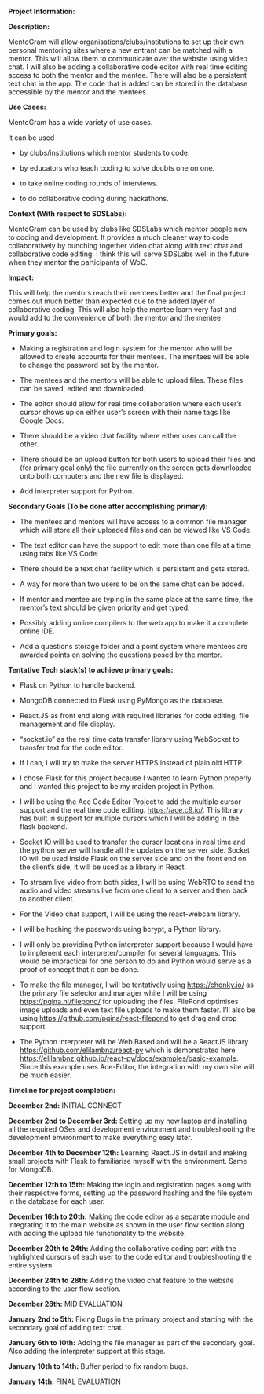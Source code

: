 **Project Information:**

**Description:**

MentoGram will allow organisations/clubs/institutions to set up their own personal mentoring sites where a new entrant can be matched with a mentor. This will allow them to communicate over the website using video chat. I will also be adding a collaborative code editor with real time editing access to both the mentor and the mentee. There will also be a persistent text chat in the app. The code that is added can be stored in the database accessible by the mentor and the mentees.

**Use Cases:**

MentoGram has a wide variety of use cases.

It can be used 

- by clubs/institutions which mentor students to code. 

- by educators who teach coding to solve doubts one on one.

- to take online coding rounds of interviews.

- to do collaborative coding during hackathons.

**Context (With respect to SDSLabs):**

MentoGram can be used by clubs like SDSLabs which mentor people new to coding and development. It provides a much cleaner way to code collaboratively by bunching together video chat along with text chat and collaborative code editing. I think this will serve SDSLabs well in the future when they mentor the participants of WoC.

**Impact:**

This will help the mentors reach their mentees better and the final project comes out much better than expected due to the added layer of collaborative coding. This will also help the mentee learn very fast and would add to the convenience of both the mentor and the mentee.

**Primary goals:**

- Making a registration and login system for the mentor who will be allowed to create accounts for their mentees. The mentees will be able to change the password set by the mentor.

- The mentees and the mentors will be able to upload files. These files can be saved, edited and downloaded.

- The editor should allow for real time collaboration where each user’s cursor shows up on either user’s screen with their name tags like Google Docs.

- There should be a video chat facility where either user can call the other.

- There should be an upload button for both users to upload their files and (for primary goal only) the file currently on the screen gets downloaded onto both computers and the new file is displayed. 

- Add interpreter support for Python.

**Secondary Goals (To be done after accomplishing primary):**

- The mentees and mentors will have access to a common file manager which will store all their uploaded files and can be viewed like VS Code.

- The text editor can have the support to edit more than one file at a time using tabs like VS Code.

- There should be a text chat facility which is persistent and gets stored.

- A way for more than two users to be on the same chat can be added. 

- If mentor and mentee are typing in the same place at the same time, the mentor’s text should be given priority and get typed.

- Possibly adding online compilers to the web app to make it a complete online IDE.

- Add a questions storage folder and a point system where mentees are awarded points on solving the questions posed by the mentor.

**Tentative Tech stack(s) to achieve primary goals:**

- Flask on Python to handle backend.

- MongoDB connected to Flask using PyMongo as the database.

- React.JS as front end along with required libraries for code editing, file management and file display.

- “socket.io” as the real time data transfer library using WebSocket to transfer text for the code editor.

- If I can, I will try to make the server HTTPS instead of plain old HTTP.

- I chose Flask for this project because I wanted to learn Python properly and I wanted this project to be my maiden project in Python.

- I will be using the Ace Code Editor Project to add the multiple cursor support and the real time code editing. <https://ace.c9.io/>. This library has built in support for multiple cursors which I will be adding in the flask backend.

- Socket IO will be used to transfer the cursor locations in real time and the python server will handle all the updates on the server side. Socket IO will be used inside Flask on the server side and on the front end on the client’s side, it will be used as a library in React.

- To stream live video from both sides, I will be using WebRTC to send the audio and video streams live from one client to a server and then back to another client.

- For the Video chat support, I will be using the react-webcam library.

- I will be hashing the passwords using bcrypt, a Python library.

- I will only be providing Python interpreter support because I would have to implement each interpreter/compiler for several languages. This would be impractical for one person to do and Python would serve as a proof of concept that it can be done.

- To make the file manager, I will be tentatively using <https://chonky.io/> as the primary file selector and manager while I will be using <https://pqina.nl/filepond/> for uploading the files. FilePond optimises image uploads and even text file uploads to make them faster. I’ll also be using <https://github.com/pqina/react-filepond> to get drag and drop support.

- The Python interpreter will be Web Based and will be a ReactJS library <https://github.com/elilambnz/react-py> which is demonstrated here <https://elilambnz.github.io/react-py/docs/examples/basic-example>. Since this example uses Ace-Editor, the integration with my own site will be much easier. 

**Timeline for project completion:**

**December 2nd:** INITIAL CONNECT

**December 2nd to December 3rd:** Setting up my new laptop and installing all the required OSes and development environment and troubleshooting the development environment to make everything easy later.

**December 4th to December 12th:** Learning React.JS in detail and making small projects with Flask to familiarise myself with the environment. Same for MongoDB.

**December 12th to 15th:** Making the login and registration pages along with their respective forms, setting up the password hashing and the file system in the database for each user.

**December 16th to 20th:** Making the code editor as a separate module and integrating it to the main website as shown in the user flow section along with adding the upload file functionality to the website.

**December 20th to 24th:** Adding the collaborative coding part with the highlighted cursors of each user to the code editor and troubleshooting the entire system.

**December 24th to 28th:** Adding the video chat feature to the website according to the user flow section. 

**December 28th:** MID EVALUATION

**January 2nd to 5th:** Fixing Bugs in the primary project and starting with the secondary goal of adding text chat.

**January 6th to 10th:** Adding the file manager as part of the secondary goal. Also adding the interpreter support at this stage.

**January 10th to 14th:** Buffer period to fix random bugs.

**January 14th:** FINAL EVALUATION
